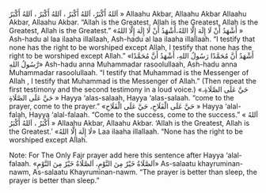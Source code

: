 اَللهُ أَكْبَرُ، اَللهُ أَكْبَرُ ، اَللهُ أَكْبَرُ ، اَللهُ أَكْبَرُ »
Allaahu Akbar, Allaahu Akbar Allaahu Akbar, Allaahu Akbar.
“Allah is the Greatest, Allah is the Greatest, Allah is the Greatest, Allah is the Greatest.”
«أَشْهَدُ أَنْ لَا إِلَهَ إِلَّا اللهُ،أَشْهَدُ أَنْ لَا إِلَهَ إِلَّا اللهُ »
Ash-hadu al laa ilaaha illallaah, Ash-hadu al laa ilaaha illallaah.
“I testify that none has the right to be worshiped except Allah, I testify that none has the right to be worshiped except Allah.”
«أَشْهَدُ أَنَّ مُحَمَّدًا رَسُولُ اللهِ، أَشْهَدُ أَنَّ مُحَمَّدًا رَّسُولُ اللهِ»
Ash-hadu anna Muhammadar rasoolullaah, Ash-hadu anna Muhammadar rasoolullaah.
“I testify that Muhammad is the Messenger of Allah , I testify that Muhammad is the Messenger of Allah.”
(Then repeat the first testimony and the second testimony in a loud voice.)
«حَيَّ عَلَى الصَّلَاةِ، حَيَّ عَلَى الصَّلَاةِ »
Hayya ‘alas-salaah, Hayya ‘alas-salaah.
“come to the prayer, come to the prayer.”
«حَيَّ عَلَى الْفَلَاحِ، حَيَّ عَلَى الْفَلَاحِ »
Hayya ‘alal-falah, Hayya ‘alal-falaah.
“Come to the success, come to the success.”
« اَللهُ أَكْبَرُ ، اَللهُ أَكْبَرُ »
Allaahu Akbar, Allaahu Akbar.
‘Allah is the Greatest, Allah is the Greatest.’
«لَا إِلَهَ إِلَّا اللهُ»
Laa ilaaha illallaah.
“None has the right to be worshiped except Allah.

Note: For The Only  Fajr prayer add here this sentence after Hayya ‘alal-falaah.
«اَلصَّلَاةُ خَيْرٌ مِنَ النَّوْمِ، اَلصَّلَاةُ خَيْرٌ مِنَ النَّوْمِ»
As-salaatu khayruminan-nawm, As-salaatu Khayruminan-nawm.
“The prayer is better than sleep, the prayer is better than sleep.”
